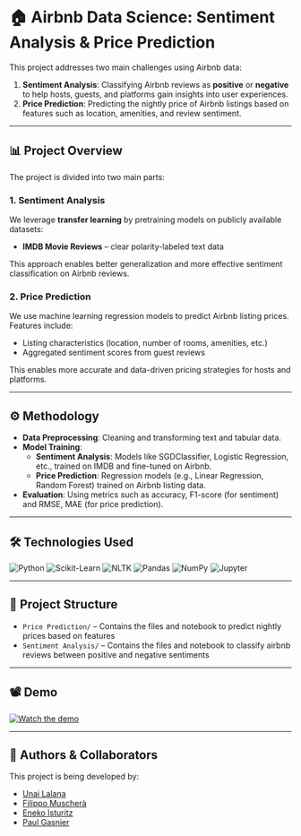 # 🏠 Airbnb Data Science: Sentiment Analysis & Price Prediction

This project addresses two main challenges using Airbnb data:

1. **Sentiment Analysis**: Classifying Airbnb reviews as **positive** or **negative** to help hosts, guests, and platforms gain insights into user experiences.
2. **Price Prediction**: Predicting the nightly price of Airbnb listings based on features such as location, amenities, and review sentiment.

---

## 📊 Project Overview

The project is divided into two main parts:

### 1. Sentiment Analysis

We leverage **transfer learning** by pretraining models on publicly available datasets:

- **IMDB Movie Reviews** – clear polarity-labeled text data

This approach enables better generalization and more effective sentiment classification on Airbnb reviews.

### 2. Price Prediction

We use machine learning regression models to predict Airbnb listing prices. Features include:

- Listing characteristics (location, number of rooms, amenities, etc.)
- Aggregated sentiment scores from guest reviews

This enables more accurate and data-driven pricing strategies for hosts and platforms.

---

## ⚙️ Methodology

- **Data Preprocessing**: Cleaning and transforming text and tabular data.
- **Model Training**:
  - **Sentiment Analysis**: Models like SGDClassifier, Logistic Regression, etc., trained on IMDB and fine-tuned on Airbnb.
  - **Price Prediction**: Regression models (e.g., Linear Regression, Random Forest) trained on Airbnb listing data.
- **Evaluation**: Using metrics such as accuracy, F1-score (for sentiment) and RMSE, MAE (for price prediction).

---

## 🛠️ Technologies Used

![Python](https://img.shields.io/badge/Python-3776AB?style=for-the-badge&logo=python&logoColor=white)
![Scikit-Learn](https://img.shields.io/badge/Scikit--Learn-F7931E?style=for-the-badge&logo=scikit-learn&logoColor=white)
![NLTK](https://img.shields.io/badge/NLTK%20-4B8BBE?style=for-the-badge&logo=python&logoColor=white)
![Pandas](https://img.shields.io/badge/Pandas-150458?style=for-the-badge&logo=pandas&logoColor=white)
![NumPy](https://img.shields.io/badge/NumPy-013243?style=for-the-badge&logo=numpy&logoColor=white)
![Jupyter](https://img.shields.io/badge/Jupyter-F37626?style=for-the-badge&logo=jupyter&logoColor=white)

---

## 📁 Project Structure

- `Price Prediction/` – Contains the files and notebook to predict nightly prices based on features
- `Sentiment Analysis/` – Contains the files and notebook to classify airbnb reviews between positive and negative sentiments

---

## 📽️ Demo 

[![Watch the demo](https://img.youtube.com/vi/pBQT1m6fiao/0.jpg)](https://www.youtube.com/watch?v=pBQT1m6fiao)

---

## 👥 Authors & Collaborators

This project is being developed by:

- [Unai Lalana](https://github.com/UnaiLalana)
- [Filippo Muscherà](https://github.com/FilippoMuschera)
- [Eneko Isturitz](https://github.com/EnekoIsturitzSesma)
- [Paul Gasnier](https://github.com/TheBloodMan49)
